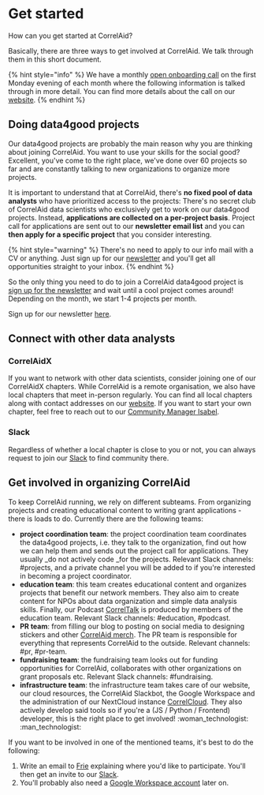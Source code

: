 # Get started

How can you get started at CorrelAid?

Basically, there are three ways to get involved at CorrelAid. We talk through them in this short document.

{% hint style="info" %}
We have a monthly [open onboarding call](wiki/communication/conference-calls.md#open-onboarding-call-1st-monday) on the first Monday evening of each month where the following information is talked through in more detail. You can find more details about the call on our [website](https://correlaid.org/events/).
{% endhint %}

## Doing data4good projects

Our data4good projects are probably the main reason why you are thinking about joining CorrelAid. You want to use your skills for the social good? Excellent, you've come to the right place, we've done over 60 projects so far and are constantly talking to new organizations to organize more projects.

It is important to understand that at CorrelAid, there's **no fixed pool of data analysts** who have prioritized access to the projects: There's no secret club of CorrelAid data scientists who exclusively get to work on our data4good projects. Instead, **applications are collected on a per-project basis**. Project call for applications are sent out to our **newsletter email list** and you can **then apply for a specific project** that you consider interesting.

{% hint style="warning" %}
There's no need to apply to our info mail with a CV or anything. Just sign up for our [newsletter](https://correlaid.us12.list-manage.com/subscribe?u=b294bf2834adf5d89bdd2dd5a\&id=915f3f3eff) and you'll get all opportunities straight to your inbox.
{% endhint %}

So the only thing you need to do to join a CorrelAid data4good project is [sign up for the newsletter](https://correlaid.us12.list-manage.com/subscribe?u=b294bf2834adf5d89bdd2dd5a\&id=915f3f3eff) and wait until a cool project comes around! Depending on the month, we start 1-4 projects per month.

Sign up for our newsletter [here](https://correlaid.us12.list-manage.com/subscribe?u=b294bf2834adf5d89bdd2dd5a\&id=915f3f3eff).

## Connect with other data analysts

### CorrelAidX

If you want to network with other data scientists, consider joining one of our CorrelAidX chapters. While CorrelAid is a remote organisation, we also have local chapters that meet in-person regularly. You can find all local chapters along with contact addresses on our [website](https://correlaid.org/en/correlaid-x/). If you want to start your own chapter, feel free to reach out to our [Community Manager Isabel](mailto:isabel.w@correlaid.org).

### Slack

Regardless of whether a local chapter is close to you or not, you can always request to join our [Slack](wiki/communication/slack.md#i-want-to-get-access-to-slack-how-do-i-get-it) to find community there.

## Get involved in organizing CorrelAid

To keep CorrelAid running, we rely on different subteams. From organizing projects and creating educational content to writing grant applications - there is loads to do. Currently there are the following teams:

* **project coordination team**: the project coordination team coordinates the data4good projects, i.e. they talk to the organization, find out how we can help them and sends out the project call for applications. They usually \_do not actively code \_for the projects. Relevant Slack channels: #projects, and a private channel you will be added to if you're interested in becoming a project coordinator.
* **education team**: this team creates educational content and organizes projects that benefit our network members. They also aim to create content for NPOs about data organization and simple data analysis skills. Finally, our Podcast [CorrelTalk](https://www.spreaker.com/show/correltalk-the-correlaid-podcast) is produced by members of the education team. Relevant Slack channels: #education, #podcast.
* **PR team**: from filling our blog to posting on social media to designing stickers and other [CorrelAid merch](wiki/correlaid-merch.md). The PR team is responsible for everything that represents CorrelAid to the outside. Relevant channels: #pr, #pr-team.
* **fundraising team**: the fundraising team looks out for funding opportunities for CorrelAid, collaborates with other organizations on grant proposals etc. Relevant Slack channels: #fundraising.
* **infrastructure team**: the infrastructure team takes care of our website, our cloud resources, the CorrelAid Slackbot, the Google Workspace and the administration of our NextCloud instance [CorrelCloud](wiki/infrastructure/correlcloud.md). They also actively develop said tools so if you're a (JS / Python / Frontend) developer, this is the right place to get involved! :woman\_technologist: :man\_technologist:

If you want to be involved in one of the mentioned teams, it's best to do the following:

1. Write an email to [Frie](mailto:frie.p@correlaid.org) explaining where you'd like to participate. You'll then get an invite to our [Slack](wiki/communication/slack.md).
2. You'll probably also need a [Google Workspace account](wiki/infrastructure/google-workspace.md) later on.
